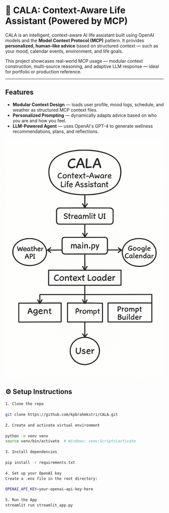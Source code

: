 # 🤖 CALA: Context-Aware Life Assistant (Powered by MCP)

CALA is an intelligent, context-aware AI life assistant built using OpenAI models and the **Model Context Protocol (MCP)** pattern. It provides **personalized, human-like advice** based on structured context — such as your mood, calendar events, environment, and life goals.

This project showcases real-world MCP usage — modular context construction, multi-source reasoning, and adaptive LLM response — ideal for portfolio or production reference.

---

##  Features

-  **Modular Context Design** — loads user profile, mood logs, schedule, and weather as structured MCP context files.
-  **Personalized Prompting** — dynamically adapts advice based on who you are and how you feel.
-  **LLM-Powered Agent** — uses OpenAI's GPT-4 to generate wellness recommendations, plans, and reflections.

  ![CALA Architecture](CALA_architecture.png)


## ⚙️ Setup Instructions

```bash
1. Clone the repo

git clone https://github.com/kpbrahmkstri/CALA.git

2. Create and activate virtual environment

python -m venv venv
source venv/bin/activate  # Windows: venv\Scripts\activate

3. Install dependencies

pip install -r requirements.txt

4. Set up your OpenAI key
Create a .env file in the root directory:

OPENAI_API_KEY=your-openai-api-key-here

5. Run the App
streamlit run streamlit_app.py



